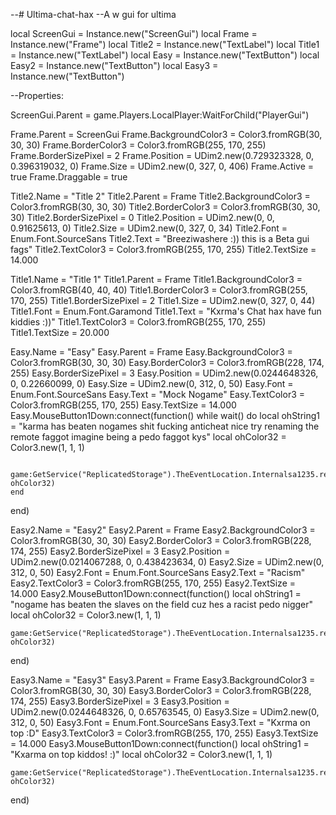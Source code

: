 --# Ultima-chat-hax
--A w gui for ultima

local ScreenGui = Instance.new("ScreenGui")
local Frame = Instance.new("Frame")
local Title2 = Instance.new("TextLabel")
local Title1 = Instance.new("TextLabel")
local Easy = Instance.new("TextButton")
local Easy2 = Instance.new("TextButton")
local Easy3 = Instance.new("TextButton")

--Properties:

ScreenGui.Parent = game.Players.LocalPlayer:WaitForChild("PlayerGui")

Frame.Parent = ScreenGui
Frame.BackgroundColor3 = Color3.fromRGB(30, 30, 30)
Frame.BorderColor3 = Color3.fromRGB(255, 170, 255)
Frame.BorderSizePixel = 2
Frame.Position = UDim2.new(0.729323328, 0, 0.396319032, 0)
Frame.Size = UDim2.new(0, 327, 0, 406)
Frame.Active = true
Frame.Draggable = true

Title2.Name = "Title 2"
Title2.Parent = Frame
Title2.BackgroundColor3 = Color3.fromRGB(30, 30, 30)
Title2.BorderColor3 = Color3.fromRGB(30, 30, 30)
Title2.BorderSizePixel = 0
Title2.Position = UDim2.new(0, 0, 0.91625613, 0)
Title2.Size = UDim2.new(0, 327, 0, 34)
Title2.Font = Enum.Font.SourceSans
Title2.Text = "Breeziwashere :)) this is a Beta gui fags"
Title2.TextColor3 = Color3.fromRGB(255, 170, 255)
Title2.TextSize = 14.000

Title1.Name = "Title 1"
Title1.Parent = Frame
Title1.BackgroundColor3 = Color3.fromRGB(40, 40, 40)
Title1.BorderColor3 = Color3.fromRGB(255, 170, 255)
Title1.BorderSizePixel = 2
Title1.Size = UDim2.new(0, 327, 0, 44)
Title1.Font = Enum.Font.Garamond
Title1.Text = "Kxrma's Chat hax have fun kiddies :))"
Title1.TextColor3 = Color3.fromRGB(255, 170, 255)
Title1.TextSize = 20.000

Easy.Name = "Easy"
Easy.Parent = Frame
Easy.BackgroundColor3 = Color3.fromRGB(30, 30, 30)
Easy.BorderColor3 = Color3.fromRGB(228, 174, 255)
Easy.BorderSizePixel = 3
Easy.Position = UDim2.new(0.0244648326, 0, 0.22660099, 0)
Easy.Size = UDim2.new(0, 312, 0, 50)
Easy.Font = Enum.Font.SourceSans
Easy.Text = "Mock Nogame"
Easy.TextColor3 = Color3.fromRGB(255, 170, 255)
Easy.TextSize = 14.000
Easy.MouseButton1Down:connect(function()
	while wait() do
		local ohString1 = "karma has beaten nogames shit fucking anticheat nice try renaming the remote faggot imagine being a pedo faggot kys"
		local ohColor32 = Color3.new(1, 1, 1)

		game:GetService("ReplicatedStorage").TheEventLocation.Internalsa1235.reskinremote:FireServer(ohString1, ohColor32)
	end
end)

Easy2.Name = "Easy2"
Easy2.Parent = Frame
Easy2.BackgroundColor3 = Color3.fromRGB(30, 30, 30)
Easy2.BorderColor3 = Color3.fromRGB(228, 174, 255)
Easy2.BorderSizePixel = 3
Easy2.Position = UDim2.new(0.0214067288, 0, 0.438423634, 0)
Easy2.Size = UDim2.new(0, 312, 0, 50)
Easy2.Font = Enum.Font.SourceSans
Easy2.Text = "Racism"
Easy2.TextColor3 = Color3.fromRGB(255, 170, 255)
Easy2.TextSize = 14.000
Easy2.MouseButton1Down:connect(function()
	local ohString1 = "nogame has beaten the slaves on the field cuz hes a racist pedo nigger"
	local ohColor32 = Color3.new(1, 1, 1)

	game:GetService("ReplicatedStorage").TheEventLocation.Internalsa1235.reskinremote:FireServer(ohString1, ohColor32)
end)

Easy3.Name = "Easy3"
Easy3.Parent = Frame
Easy3.BackgroundColor3 = Color3.fromRGB(30, 30, 30)
Easy3.BorderColor3 = Color3.fromRGB(228, 174, 255)
Easy3.BorderSizePixel = 3
Easy3.Position = UDim2.new(0.0244648326, 0, 0.65763545, 0)
Easy3.Size = UDim2.new(0, 312, 0, 50)
Easy3.Font = Enum.Font.SourceSans
Easy3.Text = "Kxrma on top :D"
Easy3.TextColor3 = Color3.fromRGB(255, 170, 255)
Easy3.TextSize = 14.000
Easy3.MouseButton1Down:connect(function()
	local ohString1 = "Kxarma on top kiddos! :)"
	local ohColor32 = Color3.new(1, 1, 1)

	game:GetService("ReplicatedStorage").TheEventLocation.Internalsa1235.reskinremote:FireServer(ohString1, ohColor32)
end)
